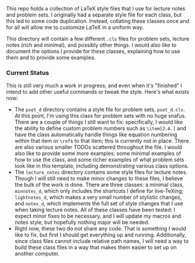 This repo holds a collection of LaTeX style files that I use for lecture notes and problem sets.  I originally had
a separate style file for each class, but this led to some code duplication.  Instead, collating these classes once
and for all will allow me to customize LaTeX in a uniform way.

This directory will contain a few different `.cls` files for problem sets, lecture notes (rich and minimal), and
possibly other things. I would also like to document the options I provide for these classes, explaining how to use
them and to provide some examples.

### Current Status

This is still very much a work in progress, and even when it's "finished" I intend to add other useful commands or
tweak the style. Here's what exists now:

- The `pset_d` directory contains a style file for problem sets, `pset_d.cls`.  At this point, I'm using this class
  for problem sets with no huge snafus.  There are a couple of things I still want to fix: specifically, I would
  like the ability to define custom problem numbers such as `\item[2.A.]` and have the class automatically handle
  things like equation numbering within that item or `\ref`s to that item; this is currently not in place. There
  are also various smaller TODOs scattered throughout the file. I would also like to provide some more examples:
  some minimal examples of how to use the class, and some richer examples of what problem sets look like in this
  template, including demonstrating various class options.
- The `lecture_notes` directory contains some style files for lecture notes. Though I will still need to make
  minor changes to these files, I believe the bulk of the work is done. There are three classes: a minimal class,
  `minnotes_d`, which only includes the shortcuts I define for live-TeXing; `lightnotes_d`, which makes a very
  small number of stylistic changes, and `notes_d`, which implements the full set of style changes that I use
  when taking lecture notes. All of these classes have been tested: I expect minor fixes to be necessary, and I
  will update my macros and notes style, but hopefully nothing major will be needed.
- Right now, these two do not share any code. That is something I would like to fix, but first I should get
  everything up and running. Additionally, since class files cannot include relative path names, I will need a
  way to build these class files in a way that makes them easier to set up on another computer.
